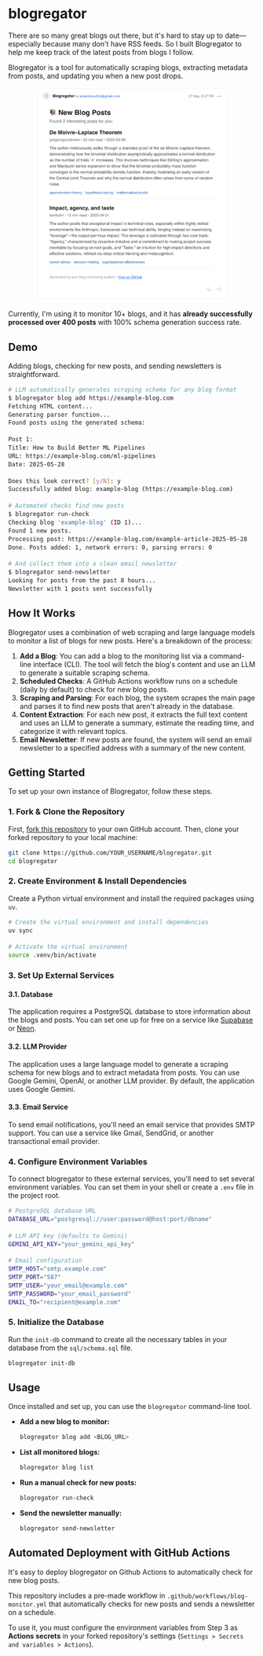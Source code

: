 # blogregator

There are so many great blogs out there,
but it's hard to stay up to date—especially because many don't have RSS feeds. So I built Blogregator to help me keep track of
the latest posts from blogs I follow.

Blogregator is a tool for automatically scraping blogs, extracting metadata from posts, and updating you when a new post drops.

<div align="center">
<img src="images/email-example.png" alt="A Blogregator email newsletter showing new posts" width="400">
</div>

Currently, I'm using it to monitor 10+ blogs, and it has **already successfully processed over 400 posts** with 100% schema generation success rate.

## Demo
Adding blogs, checking for new posts, and sending newsletters is straightforward.
```bash
# LLM automatically generates scraping schema for any blog format
$ blogregator blog add https://example-blog.com
Fetching HTML content...
Generating parser function...
Found posts using the generated schema:

Post 1:
Title: How to Build Better ML Pipelines
URL: https://example-blog.com/ml-pipelines
Date: 2025-05-28

Does this look correct? [y/N]: y
Successfully added blog: example-blog (https://example-blog.com)

# Automated checks find new posts
$ blogregator run-check
Checking blog 'example-blog' (ID 1)...
Found 1 new posts.
Processing post: https://example-blog.com/example-article-2025-05-28
Done. Posts added: 1, network errors: 0, parsing errors: 0

# And collect them into a clean email newsletter
$ blogregator send-newsletter
Looking for posts from the past 8 hours...
Newsletter with 1 posts sent successfully
```

## How It Works

Blogregator uses a combination of web scraping and large language models to monitor a list of blogs for new posts. Here's a breakdown of the process:

1.  **Add a Blog**: You can add a blog to the monitoring list via a command-line interface (CLI). The tool will fetch the blog's content and use an LLM to generate a suitable scraping schema.
2.  **Scheduled Checks**: A GitHub Actions workflow runs on a schedule (daily by default) to check for new blog posts.
3.  **Scraping and Parsing**: For each blog, the system scrapes the main page and parses it to find new posts that aren't already in the database.
4.  **Content Extraction**: For each new post, it extracts the full text content and uses an LLM to generate a summary, estimate the reading time, and categorize it with relevant topics.
5.  **Email Newsletter**: If new posts are found, the system will send an email newsletter to a specified address with a summary of the new content.

## Getting Started

To set up your own instance of Blogregator, follow these steps.

### 1. Fork & Clone the Repository

First, [fork this repository](https://github.com/amanchoudhri/blogregator/fork) to your own GitHub account. Then, clone your forked repository to your local machine:

```bash
git clone https://github.com/YOUR_USERNAME/blogregator.git
cd blogregator
```

### 2. Create Environment & Install Dependencies

Create a Python virtual environment and install the required packages using `uv`.

```bash
# Create the virtual environment and install dependencies
uv sync

# Activate the virtual environment
source .venv/bin/activate
```

### 3. Set Up External Services

#### 3.1. Database

The application requires a PostgreSQL database to store information about the blogs and posts. You can set one up for free on a service like [Supabase](https://supabase.com/) or [Neon](https://neon.tech/).

#### 3.2. LLM Provider

The application uses a large language model to generate a scraping schema for new blogs and to extract metadata from posts. You can use Google Gemini, OpenAI, or another LLM provider. By default, the application uses Google Gemini.

#### 3.3. Email Service

To send email notifications, you'll need an email service that provides SMTP support. You can use a service like Gmail, SendGrid, or another transactional email provider.

### 4. Configure Environment Variables

To connect blogregator to these external services, you'll need to set several environment variables. You can set them in your shell or create a `.env` file in the project root.

```bash
# PostgreSQL database URL
DATABASE_URL="postgresql://user:password@host:port/dbname"

# LLM API key (defaults to Gemini)
GEMINI_API_KEY="your_gemini_api_key"

# Email configuration
SMTP_HOST="smtp.example.com"
SMTP_PORT="587"
SMTP_USER="your_email@example.com"
SMTP_PASSWORD="your_email_password"
EMAIL_TO="recipient@example.com"
```

### 5. Initialize the Database

Run the `init-db` command to create all the necessary tables in your database from the `sql/schema.sql` file.

```bash
blogregator init-db
```

## Usage

Once installed and set up, you can use the `blogregator` command-line tool.

* **Add a new blog to monitor:**
    ```bash
    blogregator blog add <BLOG_URL>
    ```

* **List all monitored blogs:**
    ```bash
    blogregator blog list
    ```

* **Run a manual check for new posts:**
    ```bash
    blogregator run-check
    ```

* **Send the newsletter manually:**
    ```bash
    blogregator send-newsletter
    ```

## Automated Deployment with GitHub Actions

It's easy to deploy blogregator on Github Actions to automatically check for new blog posts.

This repository includes a pre-made workflow in `.github/workflows/blog-monitor.yml` that automatically checks for new posts and sends a newsletter on a schedule.

To use it, you must configure the environment variables from Step 3 as **Actions secrets** in your forked repository's settings (`Settings > Secrets and variables > Actions`).
